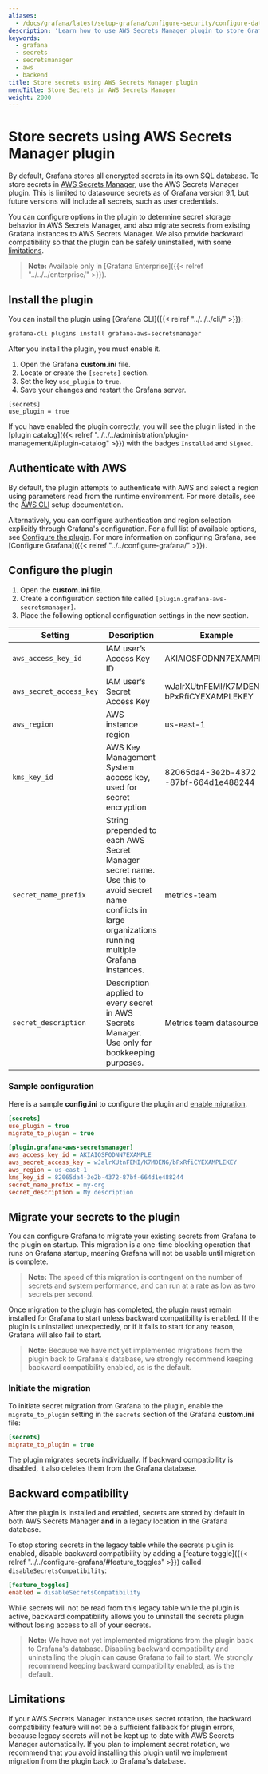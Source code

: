 ```yaml
---
aliases:
  - /docs/grafana/latest/setup-grafana/configure-security/configure-database-encryption/store-secrets-using-aws-secrets=manager-plugin/
description: 'Learn how to use AWS Secrets Manager plugin to store Grafana secrets.'
keywords:
  - grafana
  - secrets
  - secretsmanager
  - aws
  - backend
title: Store secrets using AWS Secrets Manager plugin
menuTitle: Store Secrets in AWS Secrets Manager
weight: 2000
---
```


# Store secrets using AWS Secrets Manager plugin

By default, Grafana stores all encrypted secrets in its own SQL database. To store secrets in [AWS Secrets Manager](https://aws.amazon.com/secrets-manager/), use the AWS Secrets Manager plugin. This is limited to datasource secrets as of Grafana version 9.1, but future versions will include all secrets, such as user credentials.

You can configure options in the plugin to determine secret storage behavior in AWS Secrets Manager, and also migrate secrets from existing Grafana instances to AWS Secrets Manager. We also provide backward compatibility so that the plugin can be safely uninstalled, with some [limitations](#limitations).

> **Note:** Available only in [Grafana Enterprise]({{< relref "../../../enterprise/" >}}).

## Install the plugin

You can install the plugin using [Grafana CLI]({{< relref "../../../cli/" >}}):

```sh
grafana-cli plugins install grafana-aws-secretsmanager
```

After you install the plugin, you must enable it.

1. Open the Grafana **custom.ini** file.
1. Locate or create the `[secrets]` section.
1. Set the key `use_plugin` to `true`.
1. Save your changes and restart the Grafana server.

```
[secrets]
use_plugin = true
```

If you have enabled the plugin correctly, you will see the plugin listed in the [plugin catalog]({{< relref "../../../administration/plugin-management/#plugin-catalog" >}}) with the badges `Installed` and `Signed`.

## Authenticate with AWS

By default, the plugin attempts to authenticate with AWS and select a region using parameters read from the runtime environment. For more details, see the [AWS CLI](https://aws.amazon.com/cli/) setup documentation.

Alternatively, you can configure authentication and region selection explicitly through Grafana's configuration. For a full list of available options, see [Configure the plugin](#configure-the-plugin). For more information on configuring Grafana, see [Configure Grafana]({{< relref "../../configure-grafana/" >}}).

## Configure the plugin

1. Open the **custom.ini** file.
1. Create a configuration section file called `[plugin.grafana-aws-secretsmanager]`.
1. Place the following optional configuration settings in the new section.

| Setting                 | Description                                                                                                                                                 | Example                                      | Default                         |
| ----------------------- | ----------------------------------------------------------------------------------------------------------------------------------------------------------- | -------------------------------------------- | ------------------------------- |
| `aws_access_key_id`     | IAM user’s Access Key ID                                                                                                                                    | AKIAIOSFODNN7EXAMPLE                         | _Read from runtime environment_ |
| `aws_secret_access_key` | IAM user’s Secret Access Key                                                                                                                                | wJalrXUtnFEMI/K7MDENG/<br>bPxRfiCYEXAMPLEKEY | _Read from runtime environment_ |
| `aws_region`            | AWS instance region                                                                                                                                         | us-east-1                                    | _Read from runtime environment_ |
| `kms_key_id`            | AWS Key Management System access key, used for secret encryption                                                                                            | 82065da4-3e2b-4372<br>-87bf-664d1e488244     | _none_                          |
| `secret_name_prefix`    | String prepended to each AWS Secret Manager secret name. Use this to avoid secret name conflicts in large organizations running multiple Grafana instances. | metrics-team                                 | _none_                          |
| `secret_description`    | Description applied to every secret in AWS Secrets Manager. Use only for bookkeeping purposes.                                                              | Metrics team datasource                      | _none_                          |

### Sample configuration

Here is a sample **config.ini** to configure the plugin and [enable migration](#migrate-your-secrets-to-the-plugin).

```ini
[secrets]
use_plugin = true
migrate_to_plugin = true

[plugin.grafana-aws-secretsmanager]
aws_access_key_id = AKIAIOSFODNN7EXAMPLE
aws_secret_access_key = wJalrXUtnFEMI/K7MDENG/bPxRfiCYEXAMPLEKEY
aws_region = us-east-1
kms_key_id = 82065da4-3e2b-4372-87bf-664d1e488244
secret_name_prefix = my-org
secret_description = My description
```

## Migrate your secrets to the plugin

You can configure Grafana to migrate your existing secrets from Grafana to the plugin on startup. This migration is a one-time blocking operation that runs on Grafana startup, meaning Grafana will not be usable until migration is complete.

> **Note:** The speed of this migration is contingent on the number of secrets and system performance, and can run at a rate as low as two secrets per second.

Once migration to the plugin has completed, the plugin must remain installed for Grafana to start unless backward compatibility is enabled. If the plugin is uninstalled unexpectedly, or if it fails to start for any reason, Grafana will also fail to start.

> **Note:** Because we have not yet implemented migrations from the plugin back to Grafana's database, we strongly recommend keeping backward compatibility enabled, as is the default.

### Initiate the migration

To initiate secret migration from Grafana to the plugin, enable the `migrate_to_plugin` setting in the `secrets` section of the Grafana **custom.ini** file:

```ini
[secrets]
migrate_to_plugin = true
```

The plugin migrates secrets individually. If backward compatibility is disabled, it also deletes them from the Grafana database.

## Backward compatibility

After the plugin is installed and enabled, secrets are stored by default in both AWS Secrets Manager **and** in a legacy location in the Grafana database.

To stop storing secrets in the legacy table while the secrets plugin is enabled, disable backward compatibility by adding a [feature toggle]({{< relref "../../configure-grafana/#feature_toggles" >}}) called `disableSecretsCompatibility`:

```ini
[feature_toggles]
enabled = disableSecretsCompatibility
```

While secrets will not be read from this legacy table while the plugin is active, backward compatibility allows you to uninstall the secrets plugin without losing access to all of your secrets.

> **Note:** We have not yet implemented migrations from the plugin back to Grafana's database. Disabling backward compatibility and uninstalling the plugin can cause Grafana to fail to start. We strongly recommend keeping backward compatibility enabled, as is the default.

## Limitations

If your AWS Secrets Manager instance uses secret rotation, the backward compatibility feature will not be a sufficient fallback for plugin errors, because legacy secrets will not be kept up to date with AWS Secrets Manager automatically. If you plan to implement secret rotation, we recommend that you avoid installing this plugin until we implement migration from the plugin back to Grafana's database.
